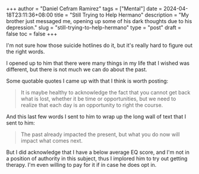 +++
author = "Daniel Cefram Ramirez"
tags = ["Mental"]
date = 2024-04-18T23:11:36+08:00
title = "Still Trying to Help Hermano"
description = "My brother just messaged me, opening up some of his dark thoughts due to his depression."
slug = "still-trying-to-help-hermano"
type = "post"
draft = false
toc = false
+++

I'm not sure how those suicide hotlines do it, but it's really hard to figure out the right words.

I opened up to him that there were many things in my life that I wished was different, but there is
not much we can do about the past.

Some quotable quotes I came up with that I think is worth posting:

> It is maybe healthy to acknowledge the fact that you cannot get back what is lost,
> whether it be time or opportunities, but we need to realize that each day is an opportunity to right the course.

And this last few words I sent to him to wrap up the long wall of text that I sent to him:

> The past already impacted the present, but what you do now will impact what comes next.

But I did acknowledge that I have a below average EQ score, and I'm not in a position of authority in this subject,
thus I implored him to try out getting therapy. I'm even willing to pay for it if in case he does opt in.